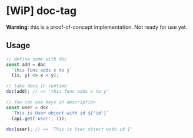 # [WiP] doc-tag

**Warning**: this is a proof-of-concept implementation. Not ready for use yet.

## Usage

```js
// define some with doc
const add = doc
  `this func adds x to y`
  ((x, y) => x + y);
```

```js
// take docs in runtime
doc(add); // => 'this func adds x to y'
```

```js
// You can use keys in description
const user = doc
  `This is User object with id ${'id'}`
  (api.get('user', 1));

doc(user); // => 'This is User object with id 1'
```
